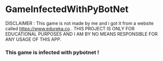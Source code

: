 # GameInfectedWithPyBotNet
DISCLAIMER : 
This game is not made by me and i got it from a website called https://www.edureka.co . 
THIS PROJECT IS ONLY FOR EDUCATIONAL PURPOSES AND I AM BY NO MEANS RESPONSIBLE FOR ANY USAGE OF THIS APP.
### This game is infected with pybotnet !

